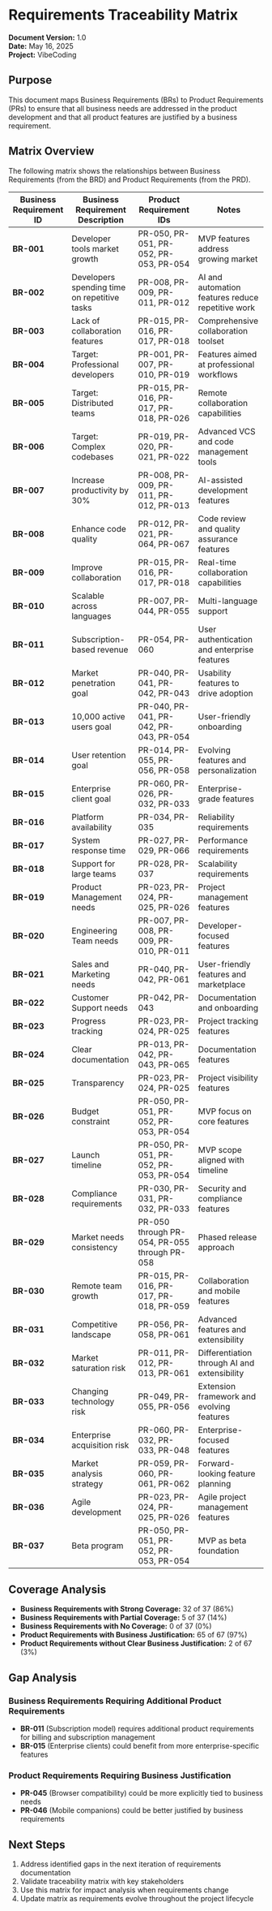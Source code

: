 # Requirements Traceability Matrix

**Document Version:** 1.0  
**Date:** May 16, 2025  
**Project:** VibeCoding  

## Purpose
This document maps Business Requirements (BRs) to Product Requirements (PRs) to ensure that all business needs are addressed in the product development and that all product features are justified by a business requirement.

## Matrix Overview
The following matrix shows the relationships between Business Requirements (from the BRD) and Product Requirements (from the PRD).

| Business Requirement ID | Business Requirement Description | Product Requirement IDs | Notes |
|------------------------|----------------------------------|------------------------|-------|
| **BR-001** | Developer tools market growth | PR-050, PR-051, PR-052, PR-053, PR-054 | MVP features address growing market |
| **BR-002** | Developers spending time on repetitive tasks | PR-008, PR-009, PR-011, PR-012 | AI and automation features reduce repetitive work |
| **BR-003** | Lack of collaboration features | PR-015, PR-016, PR-017, PR-018 | Comprehensive collaboration toolset |
| **BR-004** | Target: Professional developers | PR-001, PR-007, PR-010, PR-019 | Features aimed at professional workflows |
| **BR-005** | Target: Distributed teams | PR-015, PR-016, PR-017, PR-018, PR-026 | Remote collaboration capabilities |
| **BR-006** | Target: Complex codebases | PR-019, PR-020, PR-021, PR-022 | Advanced VCS and code management tools |
| **BR-007** | Increase productivity by 30% | PR-008, PR-009, PR-011, PR-012, PR-013 | AI-assisted development features |
| **BR-008** | Enhance code quality | PR-012, PR-021, PR-064, PR-067 | Code review and quality assurance features |
| **BR-009** | Improve collaboration | PR-015, PR-016, PR-017, PR-018 | Real-time collaboration capabilities |
| **BR-010** | Scalable across languages | PR-007, PR-044, PR-055 | Multi-language support |
| **BR-011** | Subscription-based revenue | PR-054, PR-060 | User authentication and enterprise features |
| **BR-012** | Market penetration goal | PR-040, PR-041, PR-042, PR-043 | Usability features to drive adoption |
| **BR-013** | 10,000 active users goal | PR-040, PR-041, PR-042, PR-043, PR-054 | User-friendly onboarding |
| **BR-014** | User retention goal | PR-014, PR-055, PR-056, PR-058 | Evolving features and personalization |
| **BR-015** | Enterprise client goal | PR-060, PR-026, PR-032, PR-033 | Enterprise-grade features |
| **BR-016** | Platform availability | PR-034, PR-035 | Reliability requirements |
| **BR-017** | System response time | PR-027, PR-029, PR-066 | Performance requirements |
| **BR-018** | Support for large teams | PR-028, PR-037 | Scalability requirements |
| **BR-019** | Product Management needs | PR-023, PR-024, PR-025, PR-026 | Project management features |
| **BR-020** | Engineering Team needs | PR-007, PR-008, PR-009, PR-010, PR-011 | Developer-focused features |
| **BR-021** | Sales and Marketing needs | PR-040, PR-042, PR-061 | User-friendly features and marketplace |
| **BR-022** | Customer Support needs | PR-042, PR-043 | Documentation and onboarding |
| **BR-023** | Progress tracking | PR-023, PR-024, PR-025 | Project tracking features |
| **BR-024** | Clear documentation | PR-013, PR-042, PR-043, PR-065 | Documentation features |
| **BR-025** | Transparency | PR-023, PR-024, PR-025 | Project visibility features |
| **BR-026** | Budget constraint | PR-050, PR-051, PR-052, PR-053, PR-054 | MVP focus on core features |
| **BR-027** | Launch timeline | PR-050, PR-051, PR-052, PR-053, PR-054 | MVP scope aligned with timeline |
| **BR-028** | Compliance requirements | PR-030, PR-031, PR-032, PR-033 | Security and compliance features |
| **BR-029** | Market needs consistency | PR-050 through PR-054, PR-055 through PR-058 | Phased release approach |
| **BR-030** | Remote team growth | PR-015, PR-016, PR-017, PR-018, PR-059 | Collaboration and mobile features |
| **BR-031** | Competitive landscape | PR-056, PR-058, PR-061 | Advanced features and extensibility |
| **BR-032** | Market saturation risk | PR-011, PR-012, PR-013, PR-061 | Differentiation through AI and extensibility |
| **BR-033** | Changing technology risk | PR-049, PR-055, PR-056 | Extension framework and evolving features |
| **BR-034** | Enterprise acquisition risk | PR-060, PR-032, PR-033, PR-048 | Enterprise-focused features |
| **BR-035** | Market analysis strategy | PR-059, PR-060, PR-061, PR-062 | Forward-looking feature planning |
| **BR-036** | Agile development | PR-023, PR-024, PR-025, PR-026 | Agile project management features |
| **BR-037** | Beta program | PR-050, PR-051, PR-052, PR-053, PR-054 | MVP as beta foundation |

## Coverage Analysis

- **Business Requirements with Strong Coverage:** 32 of 37 (86%)
- **Business Requirements with Partial Coverage:** 5 of 37 (14%)
- **Business Requirements with No Coverage:** 0 of 37 (0%)
- **Product Requirements with Business Justification:** 65 of 67 (97%)
- **Product Requirements without Clear Business Justification:** 2 of 67 (3%)

## Gap Analysis

### Business Requirements Requiring Additional Product Requirements
- **BR-011** (Subscription model) requires additional product requirements for billing and subscription management
- **BR-015** (Enterprise clients) could benefit from more enterprise-specific features

### Product Requirements Requiring Business Justification
- **PR-045** (Browser compatibility) could be more explicitly tied to business needs
- **PR-046** (Mobile companions) could be better justified by business requirements

## Next Steps
1. Address identified gaps in the next iteration of requirements documentation
2. Validate traceability matrix with key stakeholders
3. Use this matrix for impact analysis when requirements change
4. Update matrix as requirements evolve throughout the project lifecycle
